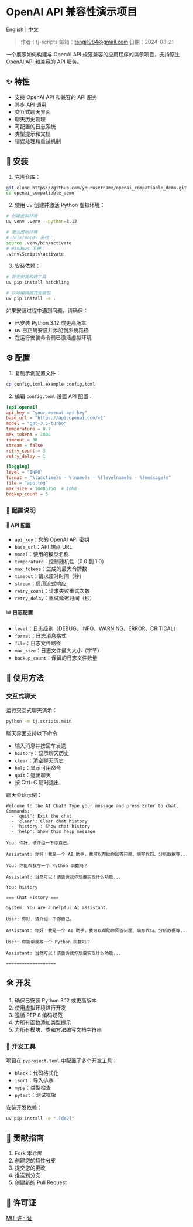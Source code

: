 # OpenAI API 兼容性演示项目

[English](README.md) | [中文](README_zh.md)

> 作者：tj-scripts
> 邮箱：tangj1984@gmail.com
> 日期：2024-03-21

一个展示如何构建与 OpenAI API 规范兼容的应用程序的演示项目，支持原生 OpenAI API 和兼容的 API 服务。

## ✨ 特性

- 支持 OpenAI API 和兼容的 API 服务
- 异步 API 调用
- 交互式聊天界面
- 聊天历史管理
- 可配置的日志系统
- 类型提示和文档
- 错误处理和重试机制

## 🚀 安装

1. 克隆仓库：
```bash
git clone https://github.com/yourusername/openai_compatiable_demo.git
cd openai_compatiable_demo
```

2. 使用 uv 创建并激活 Python 虚拟环境：
```bash
# 创建虚拟环境
uv venv .venv --python=3.12

# 激活虚拟环境
# Unix/macOS 系统：
source .venv/bin/activate
# Windows 系统：
.venv\Scripts\activate
```

3. 安装依赖：
```bash
# 首先安装构建工具
uv pip install hatchling

# 以可编辑模式安装包
uv pip install -e .
```

如果安装过程中遇到问题，请确保：
- 已安装 Python 3.12 或更高版本
- uv 已正确安装并添加到系统路径
- 在运行安装命令前已激活虚拟环境

## ⚙️ 配置

1. 复制示例配置文件：
```bash
cp config.toml.example config.toml
```

2. 编辑 `config.toml` 设置 API 配置：
```toml
[api.openai]
api_key = "your-openai-api-key"
base_url = "https://api.openai.com/v1"
model = "gpt-3.5-turbo"
temperature = 0.7
max_tokens = 2000
timeout = 30
stream = false
retry_count = 3
retry_delay = 1

[logging]
level = "INFO"
format = "%(asctime)s - %(name)s - %(levelname)s - %(message)s"
file = "app.log"
max_size = 10485760  # 10MB
backup_count = 5
```

### 📝 配置说明

#### 🔑 API 配置
- `api_key`：您的 OpenAI API 密钥
- `base_url`：API 端点 URL
- `model`：使用的模型名称
- `temperature`：控制随机性（0.0 到 1.0）
- `max_tokens`：生成的最大令牌数
- `timeout`：请求超时时间（秒）
- `stream`：启用流式响应
- `retry_count`：请求失败重试次数
- `retry_delay`：重试延迟时间（秒）

#### 📊 日志配置
- `level`：日志级别（DEBUG、INFO、WARNING、ERROR、CRITICAL）
- `format`：日志消息格式
- `file`：日志文件路径
- `max_size`：日志文件最大大小（字节）
- `backup_count`：保留的日志文件数量

## 💬 使用方法

### 交互式聊天

运行交互式聊天演示：
```bash
python -m tj.scripts.main
```

聊天界面支持以下命令：
- 输入消息并按回车发送
- `history`：显示聊天历史
- `clear`：清空聊天历史
- `help`：显示可用命令
- `quit`：退出聊天
- 按 Ctrl+C 随时退出

聊天会话示例：
```
Welcome to the AI Chat! Type your message and press Enter to chat.
Commands:
  - 'quit': Exit the chat
  - 'clear': Clear chat history
  - 'history': Show chat history
  - 'help': Show this help message

You: 你好，请介绍一下你自己。

Assistant: 你好！我是一个 AI 助手，我可以帮助你回答问题、编写代码、分析数据等...

You: 你能帮我写一个 Python 函数吗？

Assistant: 当然可以！请告诉我你想要实现什么功能...

You: history

=== Chat History ===

System: You are a helpful AI assistant.

User: 你好，请介绍一下你自己。

Assistant: 你好！我是一个 AI 助手，我可以帮助你回答问题、编写代码、分析数据等...

User: 你能帮我写一个 Python 函数吗？

Assistant: 当然可以！请告诉我你想要实现什么功能...

===================
```

## 🛠️ 开发

1. 确保已安装 Python 3.12 或更高版本
2. 使用虚拟环境进行开发
3. 遵循 PEP 8 编码规范
4. 为所有函数添加类型提示
5. 为所有模块、类和方法编写文档字符串

### 🔧 开发工具

项目在 `pyproject.toml` 中配置了多个开发工具：

- `black`：代码格式化
- `isort`：导入排序
- `mypy`：类型检查
- `pytest`：测试框架

安装开发依赖：
```bash
uv pip install -e ".[dev]"
```

## 🤝 贡献指南

1. Fork 本仓库
2. 创建您的特性分支
3. 提交您的更改
4. 推送到分支
5. 创建新的 Pull Request

## 📄 许可证

[MIT 许可证](LICENSE) 